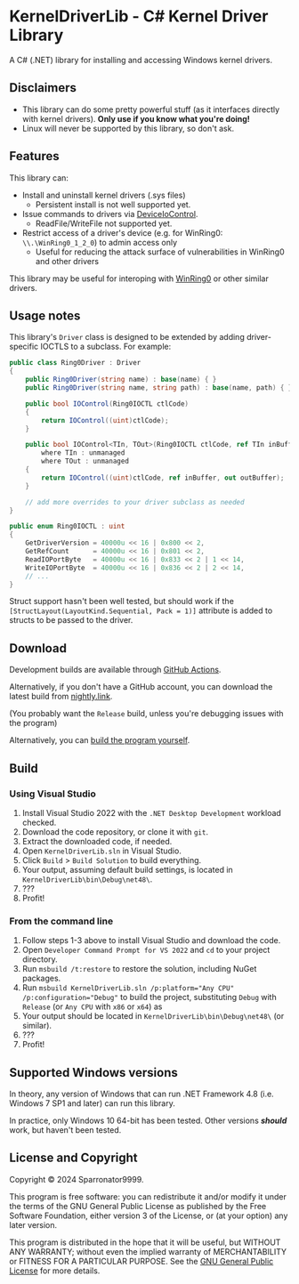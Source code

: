 # KernelDriverLib - C# Kernel Driver Library

A C# (.NET) library for installing and accessing Windows kernel drivers.

## Disclaimers

- This library can do some pretty powerful stuff (as it interfaces directly with kernel drivers). **Only use if you know what you're doing!**
- Linux will never be supported by this library, so don't ask.

## Features

This library can:

- Install and uninstall kernel drivers (.sys files)
  - Persistent install is not well supported yet.
- Issue commands to drivers via [DeviceIoControl](https://learn.microsoft.com/en-us/windows/win32/api/ioapiset/nf-ioapiset-deviceiocontrol).
  - ReadFile/WriteFile not supported yet.
- Restrict access of a driver's device (e.g. for WinRing0: `\\.\WinRing0_1_2_0`) to admin access only
  - Useful for reducing the attack surface of vulnerabilities in WinRing0 and other drivers

This library may be useful for interoping with [WinRing0](https://github.com/GermanAizek/WinRing0) or other similar drivers.

## Usage notes

This library's `Driver` class is designed to be extended by adding driver-specific IOCTLS to a subclass. For example:

```cs
public class Ring0Driver : Driver
{
    public Ring0Driver(string name) : base(name) { }
    public Ring0Driver(string name, string path) : base(name, path) { }

    public bool IOControl(Ring0IOCTL ctlCode)
    {
        return IOControl((uint)ctlCode);
    }

    public bool IOControl<TIn, TOut>(Ring0IOCTL ctlCode, ref TIn inBuffer, out TOut outBuffer)
        where TIn : unmanaged
        where TOut : unmanaged
    {
        return IOControl((uint)ctlCode, ref inBuffer, out outBuffer);
    }

    // add more overrides to your driver subclass as needed
}

public enum Ring0IOCTL : uint
{
    GetDriverVersion = 40000u << 16 | 0x800 << 2,
    GetRefCount      = 40000u << 16 | 0x801 << 2,
    ReadIOPortByte   = 40000u << 16 | 0x833 << 2 | 1 << 14,
    WriteIOPortByte  = 40000u << 16 | 0x836 << 2 | 2 << 14,
    // ...
}

```

Struct support hasn't been well tested, but should work if the `[StructLayout(LayoutKind.Sequential, Pack = 1)]` attribute is added to structs to be passed to the driver.

## Download

Development builds are available through [GitHub Actions](https://github.com/Sparronator9999/KernelDriverLib/actions).

Alternatively, if you don't have a GitHub account, you can download the latest build from [nightly.link](https://nightly.link/Sparronator9999/KernelDriverLib/workflows/build/main?preview).

(You probably want the `Release` build, unless you're debugging issues with the program)

Alternatively, you can [build the program yourself](#build).

## Build

### Using Visual Studio

1.  Install Visual Studio 2022 with the `.NET Desktop Development` workload checked.
2.  Download the code repository, or clone it with `git`.
3.  Extract the downloaded code, if needed.
4.  Open `KernelDriverLib.sln` in Visual Studio.
5.  Click `Build` > `Build Solution` to build everything.
6.  Your output, assuming default build settings, is located in `KernelDriverLib\bin\Debug\net48\`.
7.  ???
8.  Profit!

### From the command line

1.  Follow steps 1-3 above to install Visual Studio and download the code.
2.  Open `Developer Command Prompt for VS 2022` and `cd` to your project directory.
3.  Run `msbuild /t:restore` to restore the solution, including NuGet packages.
4.  Run `msbuild KernelDriverLib.sln /p:platform="Any CPU" /p:configuration="Debug"` to build
    the project, substituting `Debug` with `Release` (or `Any CPU` with `x86` or `x64`) as 
5.  Your output should be located in `KernelDriverLib\bin\Debug\net48\` (or similar).
6.  ???
7.  Profit!

## Supported Windows versions

In theory, any version of Windows that can run .NET Framework 4.8 (i.e. Windows 7 SP1 and later) can run this library.

In practice, only Windows 10 64-bit has been tested. Other versions ***should*** work, but haven't been tested.

## License and Copyright

Copyright © 2024 Sparronator9999.

This program is free software: you can redistribute it and/or modify it under
the terms of the GNU General Public License as published by the Free Software
Foundation, either version 3 of the License, or (at your option) any later
version.

This program is distributed in the hope that it will be useful, but WITHOUT ANY
WARRANTY; without even the implied warranty of MERCHANTABILITY or FITNESS FOR A
PARTICULAR PURPOSE. See the [GNU General Public License](LICENSE.md) for more
details.


